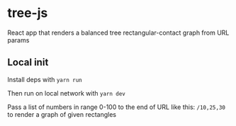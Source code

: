 # tree-js
React app that renders a balanced tree rectangular-contact graph from URL params

## Local init
Install deps with `yarn run`

Then run on local network with `yarn dev`

Pass a list of numbers in range 0-100 to the end of URL like this: `/10,25,30` to render a graph of given rectangles
